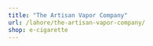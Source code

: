 ```yaml
---
title: "The Artisan Vapor Company"
url: /lahore/the-artisan-vapor-company/
shop: e-cigarette
---
```

